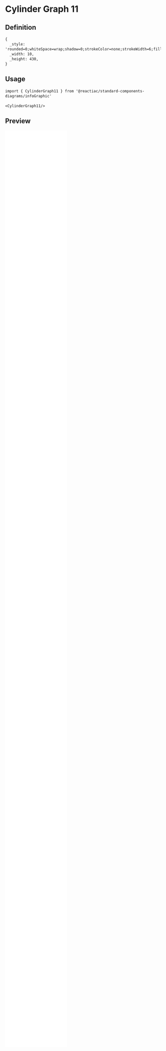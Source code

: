 # Cylinder Graph 11

## Definition

```
{
  _style: 'rounded=0;whiteSpace=wrap;shadow=0;strokeColor=none;strokeWidth=6;fillColor=none;fontSize=12;align=right;html=1;',
  _width: 10,
  _height: 430,
}
```

## Usage

```
import { CylinderGraph11 } from '@reactiac/standard-components-diagrams/infoGraphic'

<CylinderGraph11/>
```

## Preview

<img src="./cylinder-graph-11.png" width="200"/>
